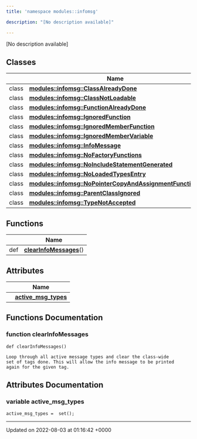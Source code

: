 ```yaml
---
title: 'namespace modules::infomsg'

description: "[No description available]"

---
```







[No description available]

## Classes

|                | Name           |
| -------------- | -------------- |
| class | **[modules::infomsg::ClassAlreadyDone](/documentation/code/main/classes/classmodules_1_1infomsg_1_1classalreadydone/)**  |
| class | **[modules::infomsg::ClassNotLoadable](/documentation/code/main/classes/classmodules_1_1infomsg_1_1classnotloadable/)**  |
| class | **[modules::infomsg::FunctionAlreadyDone](/documentation/code/main/classes/classmodules_1_1infomsg_1_1functionalreadydone/)**  |
| class | **[modules::infomsg::IgnoredFunction](/documentation/code/main/classes/classmodules_1_1infomsg_1_1ignoredfunction/)**  |
| class | **[modules::infomsg::IgnoredMemberFunction](/documentation/code/main/classes/classmodules_1_1infomsg_1_1ignoredmemberfunction/)**  |
| class | **[modules::infomsg::IgnoredMemberVariable](/documentation/code/main/classes/classmodules_1_1infomsg_1_1ignoredmembervariable/)**  |
| class | **[modules::infomsg::InfoMessage](/documentation/code/main/classes/classmodules_1_1infomsg_1_1infomessage/)**  |
| class | **[modules::infomsg::NoFactoryFunctions](/documentation/code/main/classes/classmodules_1_1infomsg_1_1nofactoryfunctions/)**  |
| class | **[modules::infomsg::NoIncludeStatementGenerated](/documentation/code/main/classes/classmodules_1_1infomsg_1_1noincludestatementgenerated/)**  |
| class | **[modules::infomsg::NoLoadedTypesEntry](/documentation/code/main/classes/classmodules_1_1infomsg_1_1noloadedtypesentry/)**  |
| class | **[modules::infomsg::NoPointerCopyAndAssignmentFunctions](/documentation/code/main/classes/classmodules_1_1infomsg_1_1nopointercopyandassignmentfunctions/)**  |
| class | **[modules::infomsg::ParentClassIgnored](/documentation/code/main/classes/classmodules_1_1infomsg_1_1parentclassignored/)**  |
| class | **[modules::infomsg::TypeNotAccepted](/documentation/code/main/classes/classmodules_1_1infomsg_1_1typenotaccepted/)**  |

## Functions

|                | Name           |
| -------------- | -------------- |
| def | **[clearInfoMessages](/documentation/code/main/namespaces/namespacemodules_1_1infomsg/#function-clearinfomessages)**() |

## Attributes

|                | Name           |
| -------------- | -------------- |
| | **[active_msg_types](/documentation/code/main/namespaces/namespacemodules_1_1infomsg/#variable-active-msg-types)**  |


## Functions Documentation

### function clearInfoMessages

```
def clearInfoMessages()
```




```
Loop through all active message types and clear the class-wide
set of tags done. This will allow the info message to be printed
again for the given tag.
```



## Attributes Documentation

### variable active_msg_types

```
active_msg_types =  set();
```





-------------------------------

Updated on 2022-08-03 at 01:16:42 +0000